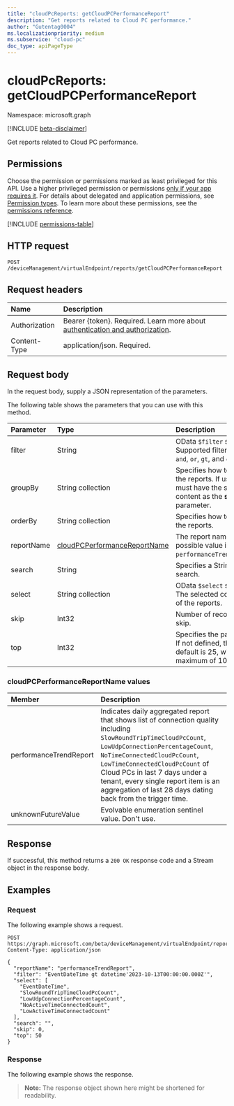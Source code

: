 ```yaml
---
title: "cloudPcReports: getCloudPCPerformanceReport"
description: "Get reports related to Cloud PC performance."
author: "Gutentag0004"
ms.localizationpriority: medium
ms.subservice: "cloud-pc"
doc_type: apiPageType
---
```


# cloudPcReports: getCloudPCPerformanceReport

Namespace: microsoft.graph

[!INCLUDE [beta-disclaimer](../../includes/beta-disclaimer.md)]

Get reports related to Cloud PC performance.

## Permissions

Choose the permission or permissions marked as least privileged for this API. Use a higher privileged permission or permissions [only if your app requires it](/graph/permissions-overview#best-practices-for-using-microsoft-graph-permissions). For details about delegated and application permissions, see [Permission types](/graph/permissions-overview#permission-types). To learn more about these permissions, see the [permissions reference](/graph/permissions-reference).

<!-- { "blockType": "permissions", "name": "cloudpcreports-getcloudpcperformancereport" } -->
[!INCLUDE [permissions-table](../includes/permissions/cloudpcreports-getcloudpcperformancereport-permissions.md)]

## HTTP request

<!-- {
  "blockType": "ignored"
}
-->
``` http
POST /deviceManagement/virtualEndpoint/reports/getCloudPCPerformanceReport
```

## Request headers

|Name|Description|
|:---|:---|
|Authorization|Bearer {token}. Required. Learn more about [authentication and authorization](/graph/auth/auth-concepts).|
|Content-Type|application/json. Required.|

## Request body

In the request body, supply a JSON representation of the parameters.

The following table shows the parameters that you can use with this method.

| Parameter        | Type                                | Description                                                            |
| :--------------- | :---------------------------------- | :--------------------------------------------------------------------- | 
| filter           | String                        | OData `$filter` syntax. Supported filters are: `and`, `or`, `gt`, and `eq`. |
| groupBy          | String collection            | Specifies how to group the reports. If used, must have the same content as the **select** parameter.|
| orderBy          | String collection            | Specifies how to sort the reports.                                 |
| reportName       | [cloudPCPerformanceReportName](#cloudpcperformancereportname-values) | The report name. The possible value is `performanceTrendReport`. |
| search           | String                        | Specifies a String to search.                                           |
| select           | String collection            | OData `$select` syntax. The selected columns of the reports.|
| skip             | Int32                         | Number of records to skip.                                              |
| top              | Int32                         | Specifies the page size. If not defined, the default is 25, with a maximum of 100.|

### cloudPCPerformanceReportName values

| Member                       | Description       |
| :--------------------------- | :---------------- |
| performanceTrendReport     | Indicates daily aggregated report that shows list of connection quality including `SlowRoundTripTimeCloudPcCount`, `LowUdpConnectionPercentageCount`, `NoTimeConnectedCloudPcCount`, `LowTimeConnectedCloudPcCount` of Cloud PCs in last 7 days under a tenant, every single report item is an aggregation of last 28 days dating back from the trigger time.  | 
| unknownFutureValue         | Evolvable enumeration sentinel value. Don't use.             |

## Response

If successful, this method returns a `200 OK` response code and a Stream object in the response body.

## Examples

### Request

The following example shows a request.

<!-- {
  "blockType": "request",
  "name": "cloudpcreportsthis.getcloudpcperformancereport"
}
-->
``` http
POST https://graph.microsoft.com/beta/deviceManagement/virtualEndpoint/reports/getCloudPcPerformanceReport
Content-Type: application/json

{
  "reportName": "performanceTrendReport",
  "filter": "EventDateTime gt datetime'2023-10-13T00:00:00.000Z'",
  "select": [
    "EventDateTime",
    "SlowRoundTripTimeCloudPcCount",
    "LowUdpConnectionPercentageCount",
    "NoActiveTimeConnectedCount",
    "LowActiveTimeConnectedCount"
  ],
  "search": "",
  "skip": 0,
  "top": 50
}
```

### Response

The following example shows the response.

>**Note:** The response object shown here might be shortened for readability.
<!-- {
  "blockType": "response",
  "truncated": true,
  "@odata.type": "Edm.Stream"
}
``` http
HTTP/1.1 200 OK
Content-Type: application/octet-stream

{
  "TotalRowCount": 2,
  "Schema": [
    {
      "Column": "EventDateTime",
      "PropertyType": "DateTime"
    },
    {
      "Column": "SlowRoundTripTimeCloudPcCount",
      "PropertyType": "Int64"
    },
    {
      "Column": "LowUdpConnectionPercentageCount",
      "PropertyType": "Int64"
    },
    {
      "Column": "NoTimeConnectedCloudPcCount",
      "PropertyType": "Int64"
    },
    {
      "Column": "LowTimeConnectedCloudPcCount",
      "PropertyType": "Int64"
    }
  ],
  "Values": [
    [
      "2023-10-16T00:00:00Z",
      3,
      8,
      3,
      92
    ],
    [
      "2023-10-15T00:00:00Z",
      4,
      6,
      5,
      91
    ]
  ]
}
```

